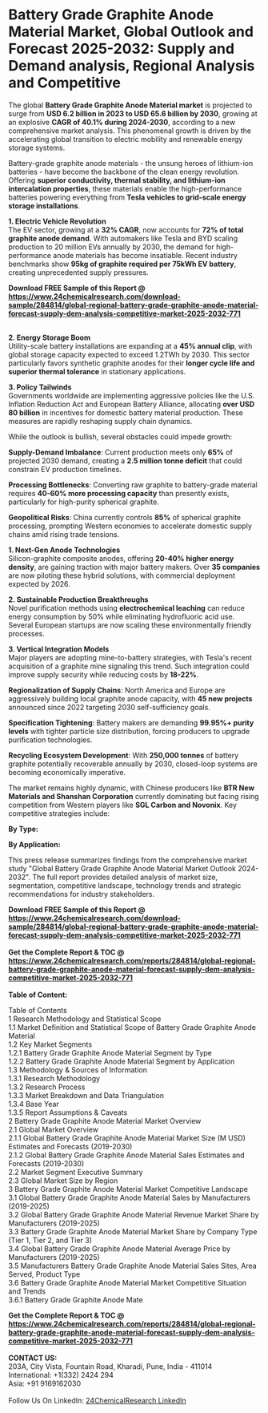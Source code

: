 <h1>Battery Grade Graphite Anode Material Market, Global Outlook and Forecast 2025-2032: Supply and Demand analysis, Regional Analysis and Competitive</h1><p>The global <strong>Battery Grade Graphite Anode Material market</strong> is projected to surge from <strong>USD 6.2 billion in 2023 to USD 65.6 billion by 2030</strong>, growing at an explosive <strong>CAGR of 40.1% during 2024-2030</strong>, according to a new comprehensive market analysis. This phenomenal growth is driven by the accelerating global transition to electric mobility and renewable energy storage systems.</p><p>Battery-grade graphite anode materials - the unsung heroes of lithium-ion batteries - have become the backbone of the clean energy revolution. Offering <strong>superior conductivity, thermal stability, and lithium-ion intercalation properties</strong>, these materials enable the high-performance batteries powering everything from <strong>Tesla vehicles to grid-scale energy storage installations</strong>.</p><p><strong>1. Electric Vehicle Revolution</strong><br>
The EV sector, growing at a <strong>32% CAGR</strong>, now accounts for <strong>72% of total graphite anode demand</strong>. With automakers like Tesla and BYD scaling production to 20 million EVs annually by 2030, the demand for high-performance anode materials has become insatiable. Recent industry benchmarks show <strong>95kg of graphite required per 75kWh EV battery</strong>, creating unprecedented supply pressures.</p><div><b>Download FREE Sample of this Report @ 
            <a href="https://www.24chemicalresearch.com/download-sample/284814/global-regional-battery-grade-graphite-anode-material-forecast-supply-dem-analysis-competitive-market-2025-2032-771">
            https://www.24chemicalresearch.com/download-sample/284814/global-regional-battery-grade-graphite-anode-material-forecast-supply-dem-analysis-competitive-market-2025-2032-771</a></b></div><br><p><strong>2. Energy Storage Boom</strong><br>
Utility-scale battery installations are expanding at a <strong>45% annual clip</strong>, with global storage capacity expected to exceed 1.2TWh by 2030. This sector particularly favors synthetic graphite anodes for their <strong>longer cycle life and superior thermal tolerance</strong> in stationary applications.</p><p><strong>3. Policy Tailwinds</strong><br>
Governments worldwide are implementing aggressive policies like the U.S. Inflation Reduction Act and European Battery Alliance, allocating <strong>over USD 80 billion</strong> in incentives for domestic battery material production. These measures are rapidly reshaping supply chain dynamics.</p><p>While the outlook is bullish, several obstacles could impede growth:</p><p><strong>Supply-Demand Imbalance</strong>: Current production meets only <strong>65%</strong> of projected 2030 demand, creating a <strong>2.5 million tonne deficit</strong> that could constrain EV production timelines.</p><p><strong>Processing Bottlenecks</strong>: Converting raw graphite to battery-grade material requires <strong>40-60% more processing capacity</strong> than presently exists, particularly for high-purity spherical graphite.</p><p><strong>Geopolitical Risks</strong>: China currently controls <strong>85%</strong> of spherical graphite processing, prompting Western economies to accelerate domestic supply chains amid rising trade tensions.</p><p><strong>1. Next-Gen Anode Technologies</strong><br>
Silicon-graphite composite anodes, offering <strong>20-40% higher energy density</strong>, are gaining traction with major battery makers. Over <strong>35 companies</strong> are now piloting these hybrid solutions, with commercial deployment expected by 2026.</p><p><strong>2. Sustainable Production Breakthroughs</strong><br>
Novel purification methods using <strong>electrochemical leaching</strong> can reduce energy consumption by 50% while eliminating hydrofluoric acid use. Several European startups are now scaling these environmentally friendly processes.</p><p><strong>3. Vertical Integration Models</strong><br>
Major players are adopting mine-to-battery strategies, with Tesla's recent acquisition of a graphite mine signaling this trend. Such integration could improve supply security while reducing costs by <strong>18-22%</strong>.</p><p><strong>Regionalization of Supply Chains</strong>: North America and Europe are aggressively building local graphite anode capacity, with <strong>45 new projects</strong> announced since 2022 targeting 2030 self-sufficiency goals.</p><p><strong>Specification Tightening</strong>: Battery makers are demanding <strong>99.95%+ purity levels</strong> with tighter particle size distribution, forcing producers to upgrade purification technologies.</p><p><strong>Recycling Ecosystem Development</strong>: With <strong>250,000 tonnes</strong> of battery graphite potentially recoverable annually by 2030, closed-loop systems are becoming economically imperative.</p><p>The market remains highly dynamic, with Chinese producers like <strong>BTR New Materials and Shanshan Corporation</strong> currently dominating but facing rising competition from Western players like <strong>SGL Carbon and Novonix</strong>. Key competitive strategies include:</p><p><strong>By Type:</strong></p><p><strong>By Application:</strong></p><p>This press release summarizes findings from the comprehensive market study "Global Battery Grade Graphite Anode Material Market Outlook 2024-2032". The full report provides detailed analysis of market size, segmentation, competitive landscape, technology trends and strategic recommendations for industry stakeholders.</p><div><b>Download FREE Sample of this Report @ 
            <a href="https://www.24chemicalresearch.com/download-sample/284814/global-regional-battery-grade-graphite-anode-material-forecast-supply-dem-analysis-competitive-market-2025-2032-771">
            https://www.24chemicalresearch.com/download-sample/284814/global-regional-battery-grade-graphite-anode-material-forecast-supply-dem-analysis-competitive-market-2025-2032-771</a></b></div><br><div><b>Get the Complete Report & TOC @ 
            <a href="https://www.24chemicalresearch.com/reports/284814/global-regional-battery-grade-graphite-anode-material-forecast-supply-dem-analysis-competitive-market-2025-2032-771">
            https://www.24chemicalresearch.com/reports/284814/global-regional-battery-grade-graphite-anode-material-forecast-supply-dem-analysis-competitive-market-2025-2032-771</a></b></div><br>
            <b>Table of Content:</b><p>Table of Contents<br />
1 Research Methodology and Statistical Scope<br />
1.1 Market Definition and Statistical Scope of Battery Grade Graphite Anode Material<br />
1.2 Key Market Segments<br />
1.2.1 Battery Grade Graphite Anode Material Segment by Type<br />
1.2.2 Battery Grade Graphite Anode Material Segment by Application<br />
1.3 Methodology & Sources of Information<br />
1.3.1 Research Methodology<br />
1.3.2 Research Process<br />
1.3.3 Market Breakdown and Data Triangulation<br />
1.3.4 Base Year<br />
1.3.5 Report Assumptions & Caveats<br />
2 Battery Grade Graphite Anode Material Market Overview<br />
2.1 Global Market Overview<br />
2.1.1 Global Battery Grade Graphite Anode Material Market Size (M USD) Estimates and Forecasts (2019-2030)<br />
2.1.2 Global Battery Grade Graphite Anode Material Sales Estimates and Forecasts (2019-2030)<br />
2.2 Market Segment Executive Summary<br />
2.3 Global Market Size by Region<br />
3 Battery Grade Graphite Anode Material Market Competitive Landscape<br />
3.1 Global Battery Grade Graphite Anode Material Sales by Manufacturers (2019-2025)<br />
3.2 Global Battery Grade Graphite Anode Material Revenue Market Share by Manufacturers (2019-2025)<br />
3.3 Battery Grade Graphite Anode Material Market Share by Company Type (Tier 1, Tier 2, and Tier 3)<br />
3.4 Global Battery Grade Graphite Anode Material Average Price by Manufacturers (2019-2025)<br />
3.5 Manufacturers Battery Grade Graphite Anode Material Sales Sites, Area Served, Product Type<br />
3.6 Battery Grade Graphite Anode Material Market Competitive Situation and Trends<br />
3.6.1 Battery Grade Graphite Anode Mate</p><div><b>Get the Complete Report & TOC @ 
            <a href="https://www.24chemicalresearch.com/reports/284814/global-regional-battery-grade-graphite-anode-material-forecast-supply-dem-analysis-competitive-market-2025-2032-771">
            https://www.24chemicalresearch.com/reports/284814/global-regional-battery-grade-graphite-anode-material-forecast-supply-dem-analysis-competitive-market-2025-2032-771</a></b></div><br><b>CONTACT US:</b><br>
            203A, City Vista, Fountain Road, Kharadi, Pune, India - 411014<br>
            International: +1(332) 2424 294<br>
            Asia: +91 9169162030 <br><br>
            Follow Us On LinkedIn: <a href="https://www.linkedin.com/company/24chemicalresearch/">24ChemicalResearch LinkedIn</a>